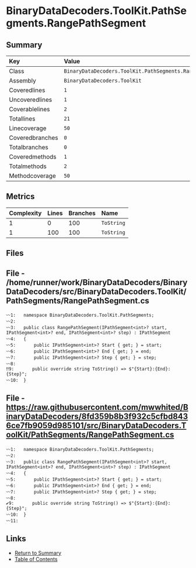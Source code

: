 ﻿# BinaryDataDecoders.ToolKit.PathSegments.RangePathSegment

## Summary

| Key             | Value                                                      |
| :-------------- | :--------------------------------------------------------- |
| Class           | `BinaryDataDecoders.ToolKit.PathSegments.RangePathSegment` |
| Assembly        | `BinaryDataDecoders.ToolKit`                               |
| Coveredlines    | `1`                                                        |
| Uncoveredlines  | `1`                                                        |
| Coverablelines  | `2`                                                        |
| Totallines      | `21`                                                       |
| Linecoverage    | `50`                                                       |
| Coveredbranches | `0`                                                        |
| Totalbranches   | `0`                                                        |
| Coveredmethods  | `1`                                                        |
| Totalmethods    | `2`                                                        |
| Methodcoverage  | `50`                                                       |

## Metrics

| Complexity | Lines | Branches | Name       |
| :--------- | :---- | :------- | :--------- |
| 1          | 0     | 100      | `ToString` |
| 1          | 100   | 100      | `ToString` |

## Files

## File - /home/runner/work/BinaryDataDecoders/BinaryDataDecoders/src/BinaryDataDecoders.ToolKit/PathSegments/RangePathSegment.cs

```CSharp
〰1:   namespace BinaryDataDecoders.ToolKit.PathSegments;
〰2:   
〰3:   public class RangePathSegment(IPathSegment<int>? start, IPathSegment<int>? end, IPathSegment<int>? step) : IPathSegment
〰4:   {
〰5:       public IPathSegment<int>? Start { get; } = start;
〰6:       public IPathSegment<int>? End { get; } = end;
〰7:       public IPathSegment<int>? Step { get; } = step;
〰8:   
‼9:       public override string ToString() => $"{Start}:{End}:{Step}";
〰10:  }
```

## File - https://raw.githubusercontent.com/mwwhited/BinaryDataDecoders/8fd359b8b3f932c5cfbd8436ce7fb9059d985101/src/BinaryDataDecoders.ToolKit/PathSegments/RangePathSegment.cs

```CSharp
〰1:   namespace BinaryDataDecoders.ToolKit.PathSegments;
〰2:   
〰3:   public class RangePathSegment(IPathSegment<int>? start, IPathSegment<int>? end, IPathSegment<int>? step) : IPathSegment
〰4:   {
〰5:       public IPathSegment<int>? Start { get; } = start;
〰6:       public IPathSegment<int>? End { get; } = end;
〰7:       public IPathSegment<int>? Step { get; } = step;
〰8:   
✔9:       public override string ToString() => $"{Start}:{End}:{Step}";
〰10:  }
〰11:  
```

## Links

* [Return to Summary](Summary.md)
* [Table of Contents](../TOC.md)

